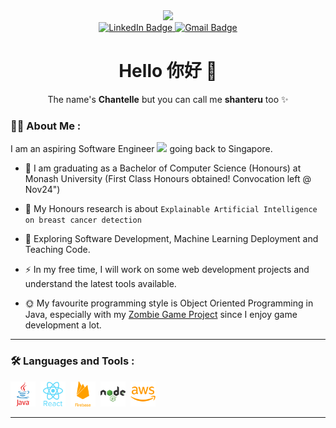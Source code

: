 



<div id="header" align="center">
  <img src="https://media.giphy.com/media/v1.Y2lkPTc5MGI3NjExNWZpZ3F6MGF2bGNnY3ZmbzNhMjVncHNsN2s1Njh2aW51dXp3OWhicSZlcD12MV9pbnRlcm5hbF9naWZfYnlfaWQmY3Q9Zw/hwUPMWsOzqvjbJtdkY/giphy.gif" width=150>

  <div id="badges">
    <a href="https://www.linkedin.com/in/chantelle-loh-yi-wei/">
      <img src="https://img.shields.io/badge/LinkedIn-blue?style=for-the-badge&logo=linkedin&logoColor=white" alt="LinkedIn Badge"/>
    </a>
    <a href="mailto:chantelle.lyw@gmail.com">
      <img src="https://img.shields.io/badge/Gmail-D14836?style=for-the-badge&logo=gmail&logoColor=white" alt="Gmail Badge"/>
    </a>
  
  </div>

  <h1>
    Hello 你好  👋
   </h1>
   <p> The name's <b>Chantelle</b> but you can call me <b>shanteru</b> too ✨ </p>
</div>


### :woman_technologist: About Me :
I am an aspiring Software Engineer <img src="https://media.giphy.com/media/WUlplcMpOCEmTGBtBW/giphy.gif" width="30"> going back to Singapore.
- :telescope: I am graduating as a Bachelor of Computer Science (Honours) at Monash University (First Class Honours obtained! Convocation left @ Nov24") 

- 🔎 My Honours research is about ```Explainable Artificial Intelligence on breast cancer detection```
  
- :seedling: Exploring Software Development, Machine Learning Deployment and Teaching Code.

- :zap: In my free time, I will work on some web development projects and understand the latest tools available.

- 🌞 My favourite programming style is Object Oriented Programming in Java, especially with my [Zombie Game Project](https://github.com/shanteru/zombie-java) since I enjoy game development a lot.

---

### :hammer_and_wrench: Languages and Tools :
<div>
  <img src="https://github.com/devicons/devicon/blob/master/icons/java/java-original-wordmark.svg" title="Java" alt="Java" width="40" height="40"/>&nbsp;
  <img src="https://github.com/devicons/devicon/blob/master/icons/react/react-original-wordmark.svg" title="React" alt="React" width="40" height="40"/>&nbsp;
  <img src="https://github.com/devicons/devicon/blob/master/icons/firebase/firebase-plain-wordmark.svg" title="Firebase" alt="Firebase" width="40" height="40"/>&nbsp;
  <img src="https://github.com/devicons/devicon/blob/master/icons/nodejs/nodejs-original-wordmark.svg" title="NodeJS" alt="NodeJS" width="40" height="40"/>&nbsp;
  <img src="https://github.com/devicons/devicon/blob/master/icons/amazonwebservices/amazonwebservices-plain-wordmark.svg" title="AWS" alt="AWS" width="40" height="40"/>&nbsp;

</div>

---

